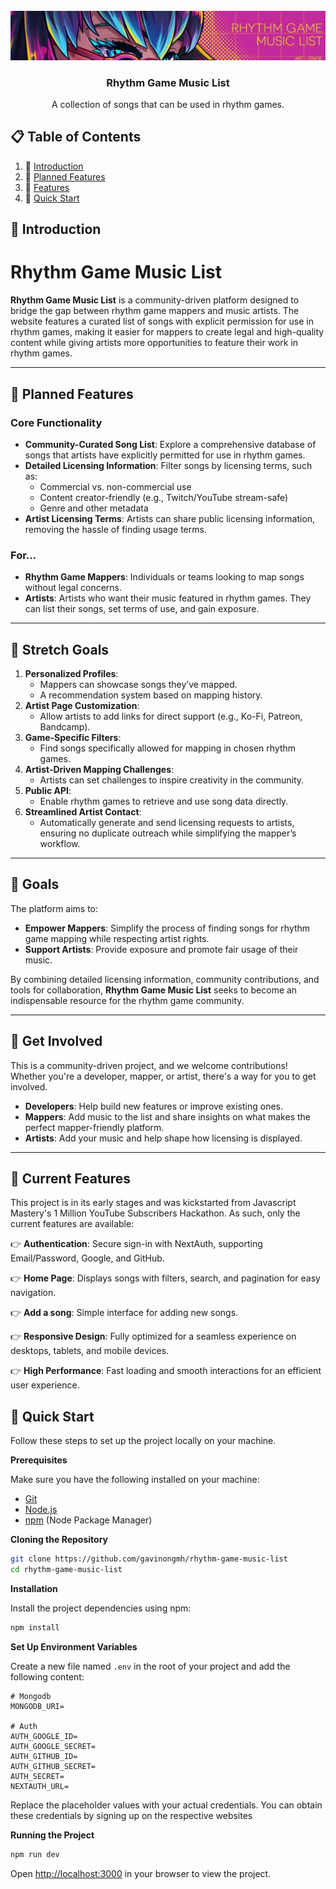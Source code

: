 <div align="center">
  <br />
      <img src="./public/banner.jpg" alt="Project Banner" >
  <br />

  <h3 align="center">Rhythm Game Music List</h3>

   <div align="center">
     A collection of songs that can be used in rhythm games.
    </div>
</div>

## 📋 <a name="table">Table of Contents</a>

1. 🤖 [Introduction](#introduction)
2. 🌟 [Planned Features](#planned-features)
3. 🔋 [Features](#current-features)
4. 🤸 [Quick Start](#quick-start)

## <a name="introduction">🤖 Introduction</a>

# Rhythm Game Music List

**Rhythm Game Music List** is a community-driven platform designed to bridge the gap between rhythm game mappers and music artists. The website features a curated list of songs with explicit permission for use in rhythm games, making it easier for mappers to create legal and high-quality content while giving artists more opportunities to feature their work in rhythm games.

---

## <a name="planned-features">🌟 Planned Features</a>

### Core Functionality

- **Community-Curated Song List**: Explore a comprehensive database of songs that artists have explicitly permitted for use in rhythm games.
- **Detailed Licensing Information**: Filter songs by licensing terms, such as:
  - Commercial vs. non-commercial use
  - Content creator-friendly (e.g., Twitch/YouTube stream-safe)
  - Genre and other metadata
- **Artist Licensing Terms**: Artists can share public licensing information, removing the hassle of finding usage terms.

### For...

- **Rhythm Game Mappers**: Individuals or teams looking to map songs without legal concerns.
- **Artists**: Artists who want their music featured in rhythm games. They can list their songs, set terms of use, and gain exposure.

---

## 🚀 Stretch Goals

1. **Personalized Profiles**:
   - Mappers can showcase songs they’ve mapped.
   - A recommendation system based on mapping history.
2. **Artist Page Customization**:
   - Allow artists to add links for direct support (e.g., Ko-Fi, Patreon, Bandcamp).
3. **Game-Specific Filters**:
   - Find songs specifically allowed for mapping in chosen rhythm games.
4. **Artist-Driven Mapping Challenges**:
   - Artists can set challenges to inspire creativity in the community.
5. **Public API**:
   - Enable rhythm games to retrieve and use song data directly.
6. **Streamlined Artist Contact**:
   - Automatically generate and send licensing requests to artists, ensuring no duplicate outreach while simplifying the mapper’s workflow.

---

## 🎯 Goals

The platform aims to:

- **Empower Mappers**: Simplify the process of finding songs for rhythm game mapping while respecting artist rights.
- **Support Artists**: Provide exposure and promote fair usage of their music.

By combining detailed licensing information, community contributions, and tools for collaboration, **Rhythm Game Music List** seeks to become an indispensable resource for the rhythm game community.

---

## 🤝 Get Involved

This is a community-driven project, and we welcome contributions! Whether you're a developer, mapper, or artist, there's a way for you to get involved.

- **Developers**: Help build new features or improve existing ones.
- **Mappers**: Add music to the list and share insights on what makes the perfect mapper-friendly platform.
- **Artists**: Add your music and help shape how licensing is displayed.

---

## <a name="current-features">🔋 Current Features</a>

This project is in its early stages and was kickstarted from Javascript Mastery's 1 Million YouTube
Subscribers Hackathon. As such, only the current features are available:

👉 **Authentication**: Secure sign-in with NextAuth, supporting Email/Password, Google, and GitHub.

👉 **Home Page**: Displays songs with filters, search, and pagination for easy navigation.

👉 **Add a song**: Simple interface for adding new songs.

👉 **Responsive Design**: Fully optimized for a seamless experience on desktops, tablets, and mobile devices.

👉 **High Performance**: Fast loading and smooth interactions for an efficient user experience.

## <a name="quick-start">🤸 Quick Start</a>

Follow these steps to set up the project locally on your machine.

**Prerequisites**

Make sure you have the following installed on your machine:

- [Git](https://git-scm.com/)
- [Node.js](https://nodejs.org/en)
- [npm](https://www.npmjs.com/) (Node Package Manager)

**Cloning the Repository**

```bash
git clone https://github.com/gavinongmh/rhythm-game-music-list
cd rhythm-game-music-list
```

**Installation**

Install the project dependencies using npm:

```bash
npm install
```

**Set Up Environment Variables**

Create a new file named `.env` in the root of your project and add the following content:

```env
# Mongodb
MONGODB_URI=

# Auth
AUTH_GOOGLE_ID=
AUTH_GOOGLE_SECRET=
AUTH_GITHUB_ID=
AUTH_GITHUB_SECRET=
AUTH_SECRET=
NEXTAUTH_URL=

```

Replace the placeholder values with your actual credentials. You can obtain these credentials by signing up on the respective websites

**Running the Project**

```bash
npm run dev
```

Open [http://localhost:3000](http://localhost:3000) in your browser to view the project.

